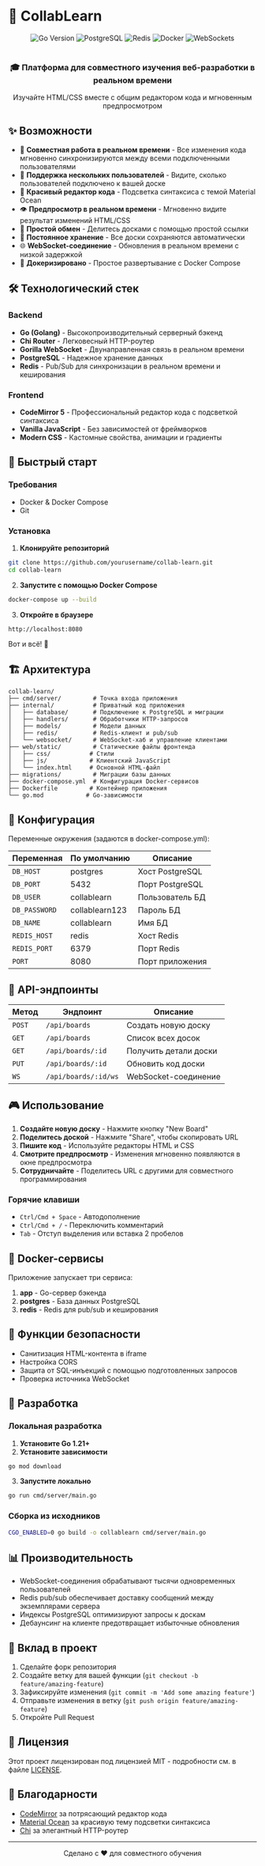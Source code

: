 # 🚀 CollabLearn

<div align="center">
  <img src="https://img.shields.io/badge/Go-1.21+-00ADD8?style=for-the-badge&logo=go&logoColor=white" alt="Go Version">
  <img src="https://img.shields.io/badge/PostgreSQL-15+-4169E1?style=for-the-badge&logo=postgresql&logoColor=white" alt="PostgreSQL">
  <img src="https://img.shields.io/badge/Redis-7+-DC382D?style=for-the-badge&logo=redis&logoColor=white" alt="Redis">
  <img src="https://img.shields.io/badge/Docker-20.10+-2496ED?style=for-the-badge&logo=docker&logoColor=white" alt="Docker">
  <img src="https://img.shields.io/badge/WebSockets-Supported-010101?style=for-the-badge&logo=socket.io&logoColor=white" alt="WebSockets">
</div>

<br>

<div align="center">
  <h3>🎓 Платформа для совместного изучения веб-разработки в реальном времени</h3>
  <p>Изучайте HTML/CSS вместе с общим редактором кода и мгновенным предпросмотром</p>
</div>

## ✨ Возможности

- 🔄 **Совместная работа в реальном времени** - Все изменения кода мгновенно синхронизируются между всеми подключенными пользователями
- 👥 **Поддержка нескольких пользователей** - Видите, сколько пользователей подключено к вашей доске
- 🎨 **Красивый редактор кода** - Подсветка синтаксиса с темой Material Ocean
- 👁️ **Предпросмотр в реальном времени** - Мгновенно видите результат изменений HTML/CSS
- 🔗 **Простой обмен** - Делитесь досками с помощью простой ссылки
- 💾 **Постоянное хранение** - Все доски сохраняются автоматически
- 🌐 **WebSocket-соединение** - Обновления в реальном времени с низкой задержкой
- 🐳 **Докеризировано** - Простое развертывание с Docker Compose

## 🛠️ Технологический стек

### Backend
- **Go (Golang)** - Высокопроизводительный серверный бэкенд
- **Chi Router** - Легковесный HTTP-роутер
- **Gorilla WebSocket** - Двунаправленная связь в реальном времени
- **PostgreSQL** - Надежное хранение данных
- **Redis** - Pub/Sub для синхронизации в реальном времени и кеширования

### Frontend
- **CodeMirror 5** - Профессиональный редактор кода с подсветкой синтаксиса
- **Vanilla JavaScript** - Без зависимостей от фреймворков
- **Modern CSS** - Кастомные свойства, анимации и градиенты

## 🚀 Быстрый старт

### Требования
- Docker & Docker Compose
- Git

### Установка

1. **Клонируйте репозиторий**
```bash
git clone https://github.com/yourusername/collab-learn.git
cd collab-learn
```

2. **Запустите с помощью Docker Compose**
```bash
docker-compose up --build
```

3. **Откройте в браузере**
```
http://localhost:8080
```

Вот и всё! 🎉

## 🏗️ Архитектура

```
collab-learn/
├── cmd/server/         # Точка входа приложения
├── internal/           # Приватный код приложения
│   ├── database/       # Подключение к PostgreSQL и миграции
│   ├── handlers/       # Обработчики HTTP-запросов
│   ├── models/         # Модели данных
│   ├── redis/          # Redis-клиент и pub/sub
│   └── websocket/      # WebSocket-хаб и управление клиентами
├── web/static/         # Статические файлы фронтенда
│   ├── css/           # Стили
│   ├── js/            # Клиентский JavaScript
│   └── index.html     # Основной HTML-файл
├── migrations/         # Миграции базы данных
├── docker-compose.yml  # Конфигурация Docker-сервисов
├── Dockerfile         # Контейнер приложения
└── go.mod            # Go-зависимости
```

## 🔧 Конфигурация

Переменные окружения (задаются в docker-compose.yml):

| Переменная | По умолчанию | Описание |
|----------|---------|-------------|
| `DB_HOST` | postgres | Хост PostgreSQL |
| `DB_PORT` | 5432 | Порт PostgreSQL |
| `DB_USER` | collablearn | Пользователь БД |
| `DB_PASSWORD` | collablearn123 | Пароль БД |
| `DB_NAME` | collablearn | Имя БД |
| `REDIS_HOST` | redis | Хост Redis |
| `REDIS_PORT` | 6379 | Порт Redis |
| `PORT` | 8080 | Порт приложения |

## 📡 API-эндпоинты

| Метод | Эндпоинт | Описание |
|--------|----------|-------------|
| `POST` | `/api/boards` | Создать новую доску |
| `GET` | `/api/boards` | Список всех досок |
| `GET` | `/api/boards/:id` | Получить детали доски |
| `PUT` | `/api/boards/:id` | Обновить код доски |
| `WS` | `/api/boards/:id/ws` | WebSocket-соединение |

## 🎮 Использование

1. **Создайте новую доску** - Нажмите кнопку "New Board"
2. **Поделитесь доской** - Нажмите "Share", чтобы скопировать URL
3. **Пишите код** - Используйте редакторы HTML и CSS
4. **Смотрите предпросмотр** - Изменения мгновенно появляются в окне предпросмотра
4. **Сотрудничайте** - Поделитесь URL с другими для совместного программирования

### Горячие клавиши

- `Ctrl/Cmd + Space` - Автодополнение
- `Ctrl/Cmd + /` - Переключить комментарий
- `Tab` - Отступ выделения или вставка 2 пробелов

## 🐳 Docker-сервисы

Приложение запускает три сервиса:

1. **app** - Go-сервер бэкенда
2. **postgres** - База данных PostgreSQL
3. **redis** - Redis для pub/sub и кеширования

## 🔐 Функции безопасности

- Санитизация HTML-контента в iframe
- Настройка CORS
- Защита от SQL-инъекций с помощью подготовленных запросов
- Проверка источника WebSocket

## 🚦 Разработка

### Локальная разработка

1. **Установите Go 1.21+**
2. **Установите зависимости**
```bash
go mod download
```

3. **Запустите локально**
```bash
go run cmd/server/main.go
```

### Сборка из исходников

```bash
CGO_ENABLED=0 go build -o collablearn cmd/server/main.go
```

## 📊 Производительность

- WebSocket-соединения обрабатывают тысячи одновременных пользователей
- Redis pub/sub обеспечивает доставку сообщений между экземплярами сервера
- Индексы PostgreSQL оптимизируют запросы к доскам
- Дебаунсинг на клиенте предотвращает избыточные обновления

## 🤝 Вклад в проект

1. Сделайте форк репозитория
2. Создайте ветку для вашей функции (`git checkout -b feature/amazing-feature`)
3. Зафиксируйте изменения (`git commit -m 'Add some amazing feature'`)
4. Отправьте изменения в ветку (`git push origin feature/amazing-feature`)
5. Откройте Pull Request

## 📝 Лицензия

Этот проект лицензирован под лицензией MIT - подробности см. в файле [LICENSE](LICENSE).

## 🙏 Благодарности

- [CodeMirror](https://codemirror.net/) за потрясающий редактор кода
- [Material Ocean](https://github.com/material-ocean) за красивую тему подсветки синтаксиса
- [Chi](https://github.com/go-chi/chi) за элегантный HTTP-роутер

---

<div align="center">
  Сделано с ❤️ для совместного обучения
</div>